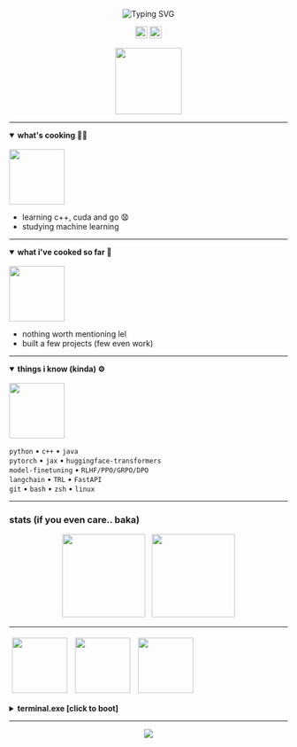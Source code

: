 <div align="center">

<img src="https://readme-typing-svg.herokuapp.com?font=Fira+Code&weight=600&size=27&pause=1000&color=FFFFFF&center=true&vCenter=true&width=435&lines=hi+there;+i'm+i3hz;+backend+%26+ai+dev" alt="Typing SVG" />

[<img src="https://img.shields.io/badge/LinkedIn-0A66C2?style=flat-square&logo=linkedin&logoColor=white" height="22" />](https://www.linkedin.com/in/ved-thorat-209721332/)
[<img src="https://img.shields.io/static/v1?message=Discord&logo=discord&label=&color=7289DA&logoColor=white&style=flat-square" height="22" />](https://discord.com/users/997099653554253914)

<img src="https://i.pinimg.com/originals/1a/01/5f/1a015f044ca3b2ab541f7e246913a246.gif" width="120">
</div>

---

<details open>
  <summary><b>what's cooking 🧑‍🍳</b></summary>
  <br>
  <img src="https://media.tenor.com/Vu7NiEEgzA4AAAAM/cat-pizza.gif" width="100">
  
  - learning c++, cuda and go :anguished:  
  - studying machine learning
</details>

---

<details open>
  <summary><b>what i've cooked so far 🍳</b></summary>
  <br>
  <img src="https://i.pinimg.com/originals/0d/ac/06/0dac06a5332d13e2a4e2dc30ba0c6411.gif" width="100">
  
  - nothing worth mentioning lel  
  - built a few projects (few even work)
</details>

---

<details open>
  <summary><b>things i know (kinda) ⚙️</b></summary>
  <br>
  <img src="https://i.pinimg.com/736x/d8/60/1e/d8601e256b827015e1012abf610b74c4.jpg" width="100">
  
  `python` • `c++` • `java`  
  `pytorch` • `jax` • `huggingface-transformers`  
  `model-finetuning` • `RLHF/PPO/GRPO/DPO`  
  `langchain` • `TRL` • `FastAPI`  
  `git` • `bash` • `zsh` • `linux`
  
</details>

---

### stats (if you even care.. baka)
<p align="center">
  <img src="https://github-readme-stats.vercel.app/api?username=i3hz&show_icons=true&theme=tokyonight&hide_title=true" height="150"/>
  &nbsp;
  <img src="https://github-readme-stats.vercel.app/api/top-langs?username=i3hz&layout=compact&theme=tokyonight" height="150"/>
</p>

---



<p>
  <img src="https://media.tenor.com/5FKcQ0VY5qsAAAAM/tiramisu-cake-tiramisu-cake-dance.gif" width="100" style="margin:5px">
  <img src="https://media1.tenor.com/m/QtM09XFBm6AAAAAd/bocchi-the-rock-dance.gif" width="100" style="margin:5px">
  <img src="https://media1.tenor.com/m/iegu4kVlV_gAAAAC/evernight-hsr.gif" width="100" style="margin:5px">
</p>

<details>
  <summary><b>terminal.exe [click to boot]</b></summary>
  <br>

  <img src="https://readme-typing-svg.herokuapp.com?font=Fira+Mono&size=18&duration=2500&pause=1000&color=00FF9D&vCenter=true&width=400&lines=%3E+whoami;i3hz;%3E+yy+p+to+yank+and+paste+iirc;:wq;%3E+exit+0" />
</details>

---

<p align="center">
<img src="https://readme-typing-svg.herokuapp.com?font=Fira+Code&size=16&duration=5000&pause=2000&color=FF61C7&center=true&vCenter=true&width=435&lines=ok+im+gonna+stop+customizing+ts+so+much;btw+did+u+know+that+i+know+how+to+use+neovim">
</p>

</div>
